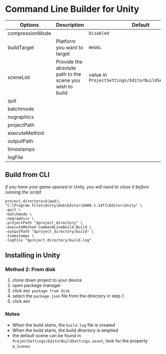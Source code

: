 # Command Line Builder for Unity

| Options         | Description                                              | Default                                              | Supported Values                                                                               |
|-----------------|----------------------------------------------------------|------------------------------------------------------|------------------------------------------------------------------------------------------------|
| compressionMode |                                                          | `Disabled`                                           | `brotli` \| `gzip`                                                                             |
| buildTarget     | Platform you want to target                              | `WebGL`                                              | `WebGL` \| `StandaloneWindows64`\|`StandaloneOSX` \| `StandaloneLinux64` \| `Android` \| `iOS` |
| sceneList       | Provide the absolute path to the scene you wish to build | value in `ProjectSettings/EditorBuildSettings.asset` | comma separated values                                                                         |
| quit            |                                                          |                                                      |                                                                                                |
| batchmode       |                                                          |                                                      |                                                                                                |
| nographics      |                                                          |                                                      |                                                                                                |
| projectPath     |                                                          |                                                      |                                                                                                |
| executeMethod   |                                                          |                                                      |                                                                                                |
| outputPath      |                                                          |                                                      |                                                                                                |
| timestamps      |                                                          |                                                      |                                                                                                |
| logFile         |                                                          |                                                      |                                                                                                |


## Build from CLI
*if you have your game opened in Unity, you will need to close it before running the script*

```shell
project_directory=$(pwd);
"C:\Program Files\Unity\Hub\Editor\6000.1.14f1\Editor\Unity" \
-quit \
-batchmode \
-nographics \
-projectPath "$project_directory" \
-executeMethod CommandLineBuild.Build \
-outputPath "$project_directory/build" \
-timestamps \
-logFile "$project_directory/build.log"
```

## Installing in Unity

### Method 2: From disk
1. clone down project to your device
2. open package manager
3. click `Add package from disk`
4. select the `package.json` file from the directory in step 1.
5. click `Add`

### Notes
* When the build starts, the `build.log` file is created
* When the build starts, the build directory is emptied
* the default scene can be found in `ProjectSettings/EditorBuildSettings.asset`, look for the property `m_Scenes`

